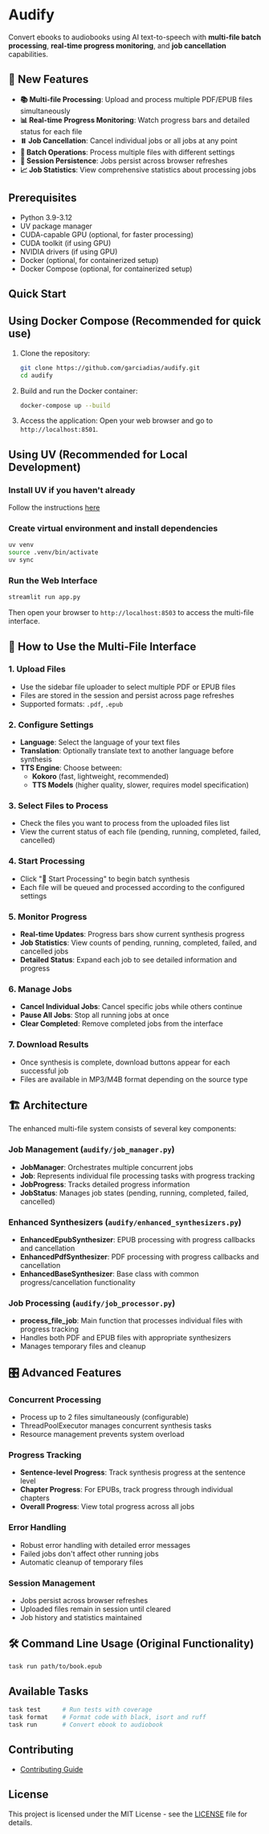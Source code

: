 # Audify

Convert ebooks to audiobooks using AI text-to-speech with **multi-file batch processing**, **real-time progress monitoring**, and **job cancellation** capabilities.

## 🚀 New Features

- **📚 Multi-file Processing**: Upload and process multiple PDF/EPUB files simultaneously
- **📊 Real-time Progress Monitoring**: Watch progress bars and detailed status for each file
- **⏸️ Job Cancellation**: Cancel individual jobs or all jobs at any point
- **🔄 Batch Operations**: Process multiple files with different settings
- **💾 Session Persistence**: Jobs persist across browser refreshes
- **📈 Job Statistics**: View comprehensive statistics about processing jobs

## Prerequisites

- Python 3.9-3.12
- UV package manager
- CUDA-capable GPU (optional, for faster processing)
- CUDA toolkit (if using GPU)
- NVIDIA drivers (if using GPU)
- Docker (optional, for containerized setup)
- Docker Compose (optional, for containerized setup)

## Quick Start

## Using Docker Compose (Recommended for quick use)

1. Clone the repository:

   ```bash
   git clone https://github.com/garciadias/audify.git
   cd audify
   ```

2. Build and run the Docker container:

   ```bash
   docker-compose up --build
   ```

3. Access the application:
    Open your web browser and go to `http://localhost:8501`.

## Using UV (Recommended for Local Development)

### Install UV if you haven't already

Follow the instructions [here](https://docs.astral.sh/uv/getting-started/installation/)

### Create virtual environment and install dependencies

```bash
uv venv
source .venv/bin/activate
uv sync
```

### Run the Web Interface

```bash
streamlit run app.py
```

Then open your browser to `http://localhost:8503` to access the multi-file interface.

## 🎯 How to Use the Multi-File Interface

### 1. Upload Files

- Use the sidebar file uploader to select multiple PDF or EPUB files
- Files are stored in the session and persist across page refreshes
- Supported formats: `.pdf`, `.epub`

### 2. Configure Settings

- **Language**: Select the language of your text files
- **Translation**: Optionally translate text to another language before synthesis
- **TTS Engine**: Choose between:
  - **Kokoro** (fast, lightweight, recommended)
  - **TTS Models** (higher quality, slower, requires model specification)

### 3. Select Files to Process

- Check the files you want to process from the uploaded files list
- View the current status of each file (pending, running, completed, failed, cancelled)

### 4. Start Processing

- Click "🚀 Start Processing" to begin batch synthesis
- Each file will be queued and processed according to the configured settings

### 5. Monitor Progress

- **Real-time Updates**: Progress bars show current synthesis progress
- **Job Statistics**: View counts of pending, running, completed, failed, and cancelled jobs
- **Detailed Status**: Expand each job to see detailed information and progress

### 6. Manage Jobs

- **Cancel Individual Jobs**: Cancel specific jobs while others continue
- **Pause All Jobs**: Stop all running jobs at once
- **Clear Completed**: Remove completed jobs from the interface

### 7. Download Results

- Once synthesis is complete, download buttons appear for each successful job
- Files are available in MP3/M4B format depending on the source type

## 🏗️ Architecture

The enhanced multi-file system consists of several key components:

### Job Management (`audify/job_manager.py`)

- **JobManager**: Orchestrates multiple concurrent jobs
- **Job**: Represents individual file processing tasks with progress tracking
- **JobProgress**: Tracks detailed progress information
- **JobStatus**: Manages job states (pending, running, completed, failed, cancelled)

### Enhanced Synthesizers (`audify/enhanced_synthesizers.py`)

- **EnhancedEpubSynthesizer**: EPUB processing with progress callbacks and cancellation
- **EnhancedPdfSynthesizer**: PDF processing with progress callbacks and cancellation
- **EnhancedBaseSynthesizer**: Base class with common progress/cancellation functionality

### Job Processing (`audify/job_processor.py`)

- **process_file_job**: Main function that processes individual files with progress tracking
- Handles both PDF and EPUB files with appropriate synthesizers
- Manages temporary files and cleanup

## 🎛️ Advanced Features

### Concurrent Processing

- Process up to 2 files simultaneously (configurable)
- ThreadPoolExecutor manages concurrent synthesis tasks
- Resource management prevents system overload

### Progress Tracking

- **Sentence-level Progress**: Track synthesis progress at the sentence level
- **Chapter Progress**: For EPUBs, track progress through individual chapters
- **Overall Progress**: View total progress across all jobs

### Error Handling

- Robust error handling with detailed error messages
- Failed jobs don't affect other running jobs
- Automatic cleanup of temporary files

### Session Management

- Jobs persist across browser refreshes
- Uploaded files remain in session until cleared
- Job history and statistics maintained

## 🛠️ Command Line Usage (Original Functionality)

```bash
task run path/to/book.epub
```

## Available Tasks

```bash
task test      # Run tests with coverage
task format    # Format code with black, isort and ruff
task run       # Convert ebook to audiobook
```

## Contributing

- [Contributing Guide](docs/CONTRIBUTING.md)

## License

This project is licensed under the MIT License - see the [LICENSE](LICENSE) file for details.

